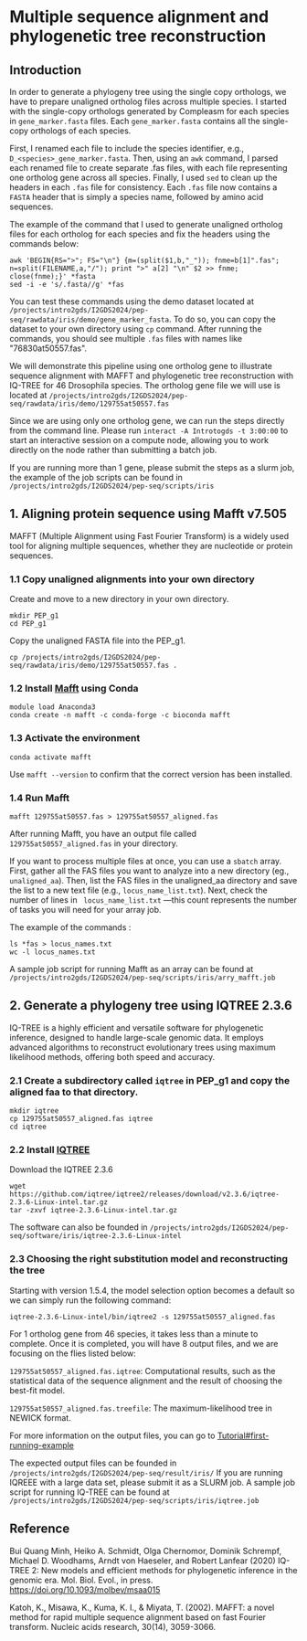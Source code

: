 # Multiple sequence alignment and phylogenetic tree reconstruction

## Introduction

In order to generate a phylogeny tree using the single copy orthologs, we have to prepare unaligned ortholog files across multiple species.
I started with the single-copy orthologs generated by Compleasm for each species in ```gene_marker.fasta``` files. Each ```gene_marker.fasta``` contains all the single-copy orthologs of each species. 

First, I renamed each file to include the species identifier, e.g., ```D_<species>_gene_marker.fasta```. Then, using an ```awk``` command, I parsed each renamed file to create separate .fas files, with each file representing one ortholog gene across all species. Finally, I used ```sed``` to clean up the headers in each ```.fas``` file for consistency. Each ```.fas``` file now contains a ```FASTA``` header that is simply a species name, followed by amino acid sequences.

The example of the command that I used to generate unaligned ortholog files for each ortholog for each species and fix the headers using the commands below: 

```
awk 'BEGIN{RS=">"; FS="\n"} {m=(split($1,b,"_")); fnme=b[1]".fas"; n=split(FILENAME,a,"/"); print ">" a[2] "\n" $2 >> fnme; close(fnme);}' *fasta
sed -i -e 's/.fasta//g' *fas
```
You can test these commands using the demo dataset located at ```/projects/intro2gds/I2GDS2024/pep-seq/rawdata/iris/demo/gene_marker_fasta```. 
To do so, you can copy the dataset to your own directory using ```cp``` command.
After running the commands, you should see multiple ```.fas``` files with names like "76830at50557.fas". 

We will demonstrate this pipeline using one ortholog gene to illustrate sequence alignment with MAFFT and phylogenetic tree reconstruction with IQ-TREE for 46 Drosophila species. The ortholog gene file we will use is located at  ```/projects/intro2gds/I2GDS2024/pep-seq/rawdata/iris/demo/129755at50557.fas ```

Since we are using only one ortholog gene, we can run the steps directly from the command line. Please run ```interact -A Introtogds -t 3:00:00``` to start an interactive session on a compute node, allowing you to work directly on the node rather than submitting a batch job.

If you are running more than 1 gene, please submit the steps as a slurm job, the example of the job scripts can be found in ```/projects/intro2gds/I2GDS2024/pep-seq/scripts/iris```

## 1. Aligning protein sequence using Mafft v7.505 

MAFFT (Multiple Alignment using Fast Fourier Transform) is a widely used tool for aligning multiple sequences, whether they are nucleotide or protein sequences.

### 1.1 Copy unaligned alignments into your own directory

Create and move to a new directory in your own directory.
``` 
mkdir PEP_g1
cd PEP_g1
 ```

Copy the unaligned FASTA file into the PEP_g1.

```
cp /projects/intro2gds/I2GDS2024/pep-seq/rawdata/iris/demo/129755at50557.fas .
```


### 1.2 Install [Mafft](https://mafft.cbrc.jp/alignment/software/) using Conda

```
module load Anaconda3 
conda create -n mafft -c conda-forge -c bioconda mafft
```
### 1.3 Activate the environment 

```conda activate mafft```

Use ```mafft --version``` to confirm that the correct version has been installed.

### 1.4 Run Mafft 

```
mafft 129755at50557.fas > 129755at50557_aligned.fas
```

After running Mafft, you have an output file called ```129755at50557_aligned.fas``` in your directory.

If you want to process multiple files at once, you can use a ```sbatch``` array. First, gather all the FAS files you want to analyze into a new directory (eg., ```unaligned_aa```). Then, list the FAS files in the unaligned_aa directory and save the list to a new text file (e.g., ```locus_name_list.txt```). Next, check the number of lines in ``` locus_name_list.txt``` —this count represents the number of tasks you will need for your array job.

The example of the commands :

```
ls *fas > locus_names.txt
wc -l locus_names.txt
```
A sample job script for running Mafft as an array can be found at ```/projects/intro2gds/I2GDS2024/pep-seq/scripts/iris/arry_mafft.job```

## 2. Generate a phylogeny tree using IQTREE 2.3.6

IQ-TREE is a highly efficient and versatile software for phylogenetic inference, designed to handle large-scale genomic data. It employs advanced algorithms to reconstruct evolutionary trees using maximum likelihood methods, offering both speed and accuracy.

### 2.1 Create a subdirectory called ```iqtree``` in PEP_g1 and copy the aligned faa to that directory.

```
mkdir iqtree
cp 129755at50557_aligned.fas iqtree
cd iqtree
```

### 2.2 Install [IQTREE](http://www.iqtree.org/doc/)

Download the IQTREE 2.3.6
```
wget https://github.com/iqtree/iqtree2/releases/download/v2.3.6/iqtree-2.3.6-Linux-intel.tar.gz
tar -zxvf iqtree-2.3.6-Linux-intel.tar.gz
```
The software can also be founded in ```/projects/intro2gds/I2GDS2024/pep-seq/software/iris/iqtree-2.3.6-Linux-intel```

### 2.3 Choosing the right substitution model and reconstructing the tree 
Starting with version 1.5.4, the model selection option becomes a default so we can simply run the following command:

```
iqtree-2.3.6-Linux-intel/bin/iqtree2 -s 129755at50557_aligned.fas
```
For 1 ortholog gene from 46 species, it takes less than a minute to complete. Once it is completed, you will have 8 output files, and we are focusing on the flies listed below:

```129755at50557_aligned.fas.iqtree```: Computational results, such as the statistical data of the sequence alignment and the result of choosing the best-fit model.

```129755at50557_aligned.fas.treefile```: The maximum-likelihood tree in NEWICK format.

For more information on the output files, you can go to [Tutorial#first-running-example](http://www.iqtree.org/doc/Tutorial#first-running-example)

The expected output files can be founded in ```/projects/intro2gds/I2GDS2024/pep-seq/result/iris/```
If you are running IQREEE with a large data set, please submit it as a SLURM job. A sample job script for running IQ-TREE can be found at ```/projects/intro2gds/I2GDS2024/pep-seq/scripts/iris/iqtree.job```

## Reference
Bui Quang Minh, Heiko A. Schmidt, Olga Chernomor, Dominik Schrempf, Michael D. Woodhams, Arndt von Haeseler, and Robert Lanfear (2020) IQ-TREE 2: New models and efficient methods for phylogenetic inference in the genomic era. Mol. Biol. Evol., in press. https://doi.org/10.1093/molbev/msaa015

Katoh, K., Misawa, K., Kuma, K. I., & Miyata, T. (2002). MAFFT: a novel method for rapid multiple sequence alignment based on fast Fourier transform. Nucleic acids research, 30(14), 3059-3066.





